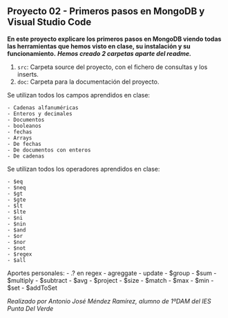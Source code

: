 ## Proyecto 02 - Primeros pasos en MongoDB y Visual Studio Code
**En este proyecto explicare los primeros pasos en MongoDB viendo todas las herramientas que hemos visto en clase, su instalación y su funcionamiento.**
***Hemos creado 2 carpetas aparte del readme.***
1. `src`: Carpeta source del proyecto, con el fichero de consultas y los inserts.
2. `doc`: Carpeta para la documentación del proyecto.

Se utilizan todos los campos aprendidos en clase:

    - Cadenas alfanuméricas
    - Enteros y decimales
    - Documentos 
    - booleanos
    - fechas
    - Arrays
	- De fechas
	- De documentos con enteros
	- De cadenas

Se utilizan todos los operadores aprendidos en clase:

    - $eq
    - $neq
    - $gt
    - $gte
    - $lt
    - $lte
    - $ni
    - $nin
    - $and
    - $or
    - $nor
    - $not
    - $regex
    - $all

Aportes personales:
    - .? en regex
    - agreggate
    - update
	- $group
        - $sum
        - $multiply
	- $subtract
        - $avg
        - $project
	- $size
	- $match
	- $max
	- $min
	- $set
	- $addToSet

_Realizado por Antonio José Méndez Ramírez, alumno de 1ºDAM del IES Punta Del Verde_
